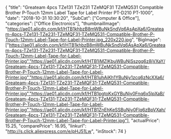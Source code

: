 {
	"title": "Greateam 4pcs TZe131 TZe231 TZeMQF31 TZeMQ531 Compatible Brother P-Touch 12mm Label Tape for Label Printer PT-D210  PT-1000",
	"date": "2018-10-31 10:30:20",
	"SubCat": ["Computer & Office"],
	"categories": ["Office Electronics"],
	"thumbnailImage": "https://ae01.alicdn.com/kf/HTB1khbzB8mWBuNkSndVq6AsApXa6/Greateam-4pcs-TZe131-TZe231-TZeMQF31-TZeMQ531-Compatible-Brother-P-Touch-12mm-Label-Tape-for-Label-Printer.jpg_220x220.jpg",
	"BigImage": ["https://ae01.alicdn.com/kf/HTB1khbzB8mWBuNkSndVq6AsApXa6/Greateam-4pcs-TZe131-TZe231-TZeMQF31-TZeMQ531-Compatible-Brother-P-Touch-12mm-Label-Tape-for-Label-Printer.jpg","https://ae01.alicdn.com/kf/HTB1iMZlKbuWBuNjSszgq6z8jVXaY/Greateam-4pcs-TZe131-TZe231-TZeMQF31-TZeMQ531-Compatible-Brother-P-Touch-12mm-Label-Tape-for-Label-Printer.jpg","https://ae01.alicdn.com/kf/HTB1uhAiKh1YBuNjy1zcq6zNcXXa6/Greateam-4pcs-TZe131-TZe231-TZeMQF31-TZeMQ531-Compatible-Brother-P-Touch-12mm-Label-Tape-for-Label-Printer.jpg","https://ae01.alicdn.com/kf/HTB1pgtoKxGYBuNjy0Fnq6x5lpXaB/Greateam-4pcs-TZe131-TZe231-TZeMQF31-TZeMQ531-Compatible-Brother-P-Touch-12mm-Label-Tape-for-Label-Printer.jpg","https://ae01.alicdn.com/kf/HTB1ZnEhKeSSBuNjy0Flq6zBpVXah/Greateam-4pcs-TZe131-TZe231-TZeMQF31-TZeMQ531-Compatible-Brother-P-Touch-12mm-Label-Tape-for-Label-Printer.jpg"],
	"actualPrice": 15.25,
	"comparePrice": 16.95,
	"linkurl": "http://s.click.aliexpress.com/e/pHJ51Lw",
	"inStock": 74
}
